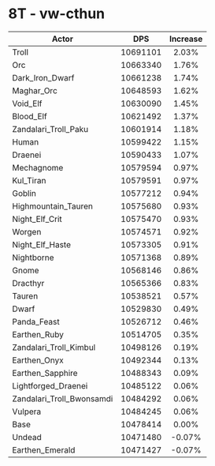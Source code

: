 # 8T - vw-cthun
| Actor | DPS | Increase |
|---|:---:|:---:|
|Troll|10691101|2.03%|
|Orc|10663340|1.76%|
|Dark_Iron_Dwarf|10661238|1.74%|
|Maghar_Orc|10648593|1.62%|
|Void_Elf|10630090|1.45%|
|Blood_Elf|10621492|1.37%|
|Zandalari_Troll_Paku|10601914|1.18%|
|Human|10599422|1.15%|
|Draenei|10590433|1.07%|
|Mechagnome|10579594|0.97%|
|Kul_Tiran|10579591|0.97%|
|Goblin|10577212|0.94%|
|Highmountain_Tauren|10575680|0.93%|
|Night_Elf_Crit|10575470|0.93%|
|Worgen|10574571|0.92%|
|Night_Elf_Haste|10573305|0.91%|
|Nightborne|10571368|0.89%|
|Gnome|10568146|0.86%|
|Dracthyr|10565366|0.83%|
|Tauren|10538521|0.57%|
|Dwarf|10529830|0.49%|
|Panda_Feast|10526712|0.46%|
|Earthen_Ruby|10514705|0.35%|
|Zandalari_Troll_Kimbul|10498126|0.19%|
|Earthen_Onyx|10492344|0.13%|
|Earthen_Sapphire|10488343|0.09%|
|Lightforged_Draenei|10485122|0.06%|
|Zandalari_Troll_Bwonsamdi|10484292|0.06%|
|Vulpera|10484245|0.06%|
|Base|10478414|0.00%|
|Undead|10471480|-0.07%|
|Earthen_Emerald|10471427|-0.07%|
